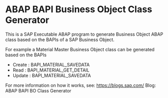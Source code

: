 # ABAP BAPI Business Object Class Generator

This is a SAP Executable ABAP program to generate Business Object ABAP class based on the BAPIs of a SAP Business Object.

For example a Material Master Business Object class can be generated based on the BAPIs
- Create : BAPI_MATERIAL_SAVEDATA
- Read   : BAPI_MATERIAL_GET_DETAIL
- Update : BAPI_MATERIAL_SAVEDATA

For more information on how it works, see:
https://blogs.sap.com/
Blog: ABAP BAPI BO Class Generator

